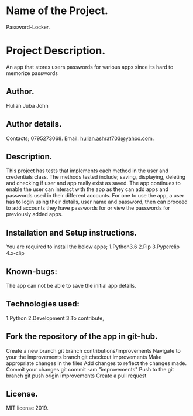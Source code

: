 # Name of the Project.

Password-Locker.

# Project Description.

An app that stores users passwords for various apps since its hard to memorize passwords

## Author.

Hulian Juba John

## Author details.

Contacts; 0795273068.
Email: hulian.ashraf703@yahoo.com.

## Description.

This project has tests that implements each method in the user and credentials class. The methods tested include; saving, displaying, deleting and checking if user and app really exist as saved. The app continues to enable the user can interact with the app as they can add apps and passwords used in their different accounts. For one to use the app, a user has to login using their details, user name and password, then can proceed to add accounts they have passwords for or view the passwords for previously added apps.

## Installation and Setup instructions.

You are required to install the below apps;
1.Python3.6
2.Pip
3.Pyperclip
4.x-clip

## Known-bugs:

The app can not be able to save the initial app details.

## Technologies used:

1.Python
2.Development
3.To contribute,

## Fork the repository of the app in git-hub.

Create a new branch git branch contributions/improvements
Navigate to your the improvements branch git checkout improvements
Make appropriate changes in the files
Add changes to reflect the changes made.
Commit your changes git commit -am "improvements"
Push to the git branch git push origin improvements
Create a pull request

## License.

MIT license 2019.